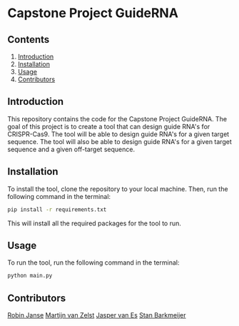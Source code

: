 # Capstone Project GuideRNA

## Contents
1. [Introduction](#introduction)
2. [Installation](#installation)
3. [Usage](#usage)
4. [Contributors](#contributors)

## Introduction
This repository contains the code for the Capstone Project GuideRNA. The goal of this project is to create a tool that can design guide RNA's for CRISPR-Cas9. The tool will be able to design guide RNA's for a given target sequence. The tool will also be able to design guide RNA's for a given target sequence and a given off-target sequence.

## Installation
To install the tool, clone the repository to your local machine. Then, run the following command in the terminal:
```bash
pip install -r requirements.txt
```
This will install all the required packages for the tool to run.

## Usage
To run the tool, run the following command in the terminal:
```bash
python main.py
```

## Contributors
[Robin Janse]()
[Martijn van Zelst]()
[Jasper van Es]()
[Stan Barkmeijer]()